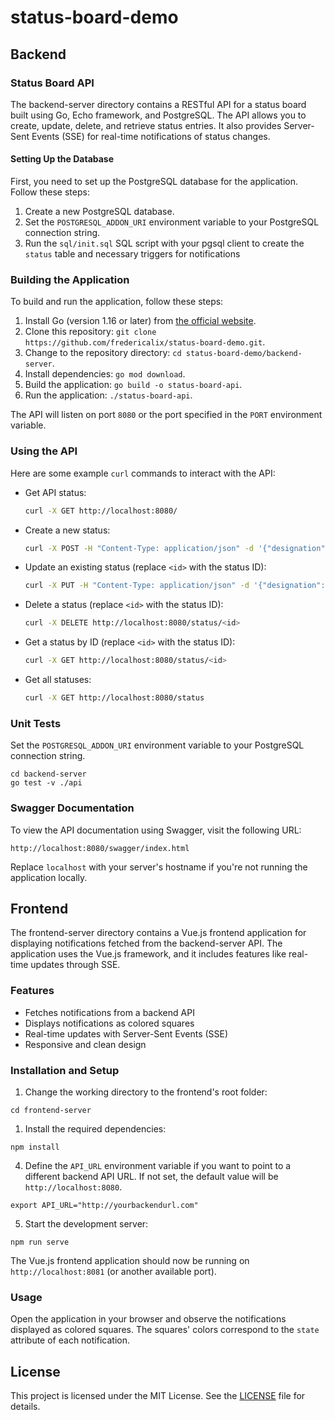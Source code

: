 # status-board-demo

## Backend
### Status Board API

The backend-server directory contains a RESTful API for a status board built using Go, Echo framework, and PostgreSQL.
The API allows you to create, update, delete, and retrieve status entries. 
It also provides Server-Sent Events (SSE) for real-time notifications of status changes.

#### Setting Up the Database

First, you need to set up the PostgreSQL database for the application. Follow these steps:

1. Create a new PostgreSQL database.
2. Set the `POSTGRESQL_ADDON_URI` environment variable to your PostgreSQL connection string.
3. Run the `sql/init.sql` SQL script with your pgsql client to create the `status` table and necessary triggers for notifications

### Building the Application

To build and run the application, follow these steps:

1. Install Go (version 1.16 or later) from [the official website](https://golang.org/dl/).
2. Clone this repository: `git clone https://github.com/fredericalix/status-board-demo.git`.
3. Change to the repository directory: `cd status-board-demo/backend-server`.
4. Install dependencies: `go mod download`.
5. Build the application: `go build -o status-board-api`.
6. Run the application: `./status-board-api`.

The API will listen on port `8080` or the port specified in the `PORT` environment variable.

### Using the API

Here are some example `curl` commands to interact with the API:

- Get API status:

  ```sh
  curl -X GET http://localhost:8080/
  ```

- Create a new status:

  ```sh
  curl -X POST -H "Content-Type: application/json" -d '{"designation": "Sample Status", "state": "green"}' http://localhost:8080/status
  ```

- Update an existing status (replace `<id>` with the status ID):

  ```sh
  curl -X PUT -H "Content-Type: application/json" -d '{"designation": "Updated Status", "state": "red"}' http://localhost:8080/status/<id>
  ```

- Delete a status (replace `<id>` with the status ID):

  ```sh
  curl -X DELETE http://localhost:8080/status/<id>
  ```

- Get a status by ID (replace `<id>` with the status ID):

  ```sh
  curl -X GET http://localhost:8080/status/<id>
  ```

- Get all statuses:

  ```sh
  curl -X GET http://localhost:8080/status
  ```

### Unit Tests

Set the `POSTGRESQL_ADDON_URI` environment variable to your PostgreSQL connection string.

```
cd backend-server
go test -v ./api
```

### Swagger Documentation

To view the API documentation using Swagger, visit the following URL:

```
http://localhost:8080/swagger/index.html
```

Replace `localhost` with your server's hostname if you're not running the application locally.

## Frontend

The frontend-server directory contains a Vue.js frontend application for displaying notifications fetched from the backend-server API.
The application uses the Vue.js framework, and it includes features like real-time updates through SSE.

### Features

- Fetches notifications from a backend API
- Displays notifications as colored squares
- Real-time updates with Server-Sent Events (SSE)
- Responsive and clean design
### Installation and Setup

1. Change the working directory to the frontend's root folder:

```
cd frontend-server
```

1. Install the required dependencies:

```
npm install
```

4. Define the `API_URL` environment variable if you want to point to a different backend API URL. If not set, the default value will be `http://localhost:8080`.

```
export API_URL="http://yourbackendurl.com"
```

5. Start the development server:

```
npm run serve
```

The Vue.js frontend application should now be running on `http://localhost:8081` (or another available port).

### Usage

Open the application in your browser and observe the notifications displayed as colored squares. The squares' colors correspond to the `state` attribute of each notification.
## License

This project is licensed under the MIT License. See the [LICENSE](LICENSE) file for details.